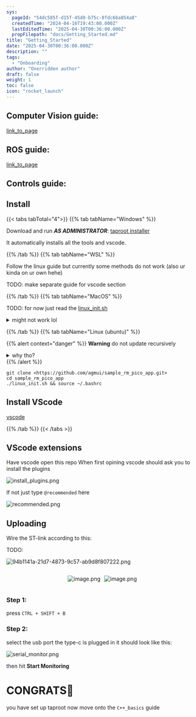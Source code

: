 ```yaml
---
sys:
  pageId: "54dc585f-d15f-45d0-b75c-8fdc66a854a8"
  createdTime: "2024-04-16T19:43:00.000Z"
  lastEditedTime: "2025-04-30T00:36:00.000Z"
  propFilepath: "docs/Getting_Started.md"
title: "Getting_Started"
date: "2025-04-30T00:36:00.000Z"
description: ""
tags:
  - "Onboarding"
author: "Overridden author"
draft: false
weight: 1
toc: false
icon: "rocket_launch"
---
```


## Computer Vision guide:

[link_to_page](86d45bc0-388b-4d26-8848-44f255f73d0e)

## ROS guide:

[link_to_page](3c76c1de-ec8f-46d6-8b0a-294005edc2d5)

## Controls guide:

## Install

{{< tabs tabTotal="4">}}
{{% tab tabName="Windows" %}}

Download and run _**AS ADMINISTRATOR**_: [taproot installer](https://github.com/Thornbots/TeachingFreshies/releases/tag/1.0)

It automatically installs all the tools and vscode.

{{% /tab %}}
{{% tab tabName="WSL" %}}

Follow the linux guide but currently some methods do not work (also ur kinda on ur own hehe)

TODO: make separate guide for vscode section

{{% /tab %}}
{{% tab tabName="MacOS" %}}

TODO: for now just read the [linux_init.sh](https://github.com/agmui/sample_rm_pico_app/blob/main/linux_init.sh)

<details>
<summary>might not work lol</summary>

`brew install libusb pkg-config`

Next install: [vscode](https://code.visualstudio.com/Download)

</details>

{{% /tab %}}
{{% tab tabName="Linux (ubuntu)" %}}

{{% alert context="danger" %}}
**Warning** do not update recursively
<details>
<summary>why tho?</summary>
There are some submodules that may go on for a while (like tinyusb) and I highly
recommend you don't need to get them.
If you want to see what submodules I update just look in `linux_init.sh`
</details>
{{% /alert %}}

```shell
git clone <https://github.com/agmui/sample_rm_pico_app.git>
cd sample_rm_pico_app
./linux_init.sh && source ~/.bashrc
```

## Install VScode

[vscode](https://code.visualstudio.com/Download)

{{% /tab %}}
{{< /tabs >}}

## VScode extensions

Have vscode open this repo
When first opining vscode should ask you to install the plugins

![install_plugins.png](https://prod-files-secure.s3.us-west-2.amazonaws.com/d518164a-d88e-44d1-a4ee-3adb3bd8bce0/89bd30f0-1825-4e77-867b-0a41ce370880/install_plugins.png?X-Amz-Algorithm=AWS4-HMAC-SHA256&X-Amz-Content-Sha256=UNSIGNED-PAYLOAD&X-Amz-Credential=ASIAZI2LB466VNMXTYFN%2F20250624%2Fus-west-2%2Fs3%2Faws4_request&X-Amz-Date=20250624T110812Z&X-Amz-Expires=3600&X-Amz-Security-Token=IQoJb3JpZ2luX2VjEDMaCXVzLXdlc3QtMiJGMEQCIBVuqsolyJI%2BJUTH4bS0c4hdWwOcVe%2BJoiyQHqrqA%2Ff9AiAoo7VY2yklGwTB3h8gHvmWL%2BVyBp0xDAYcWhQwoTnyMCr%2FAwgsEAAaDDYzNzQyMzE4MzgwNSIMDO2xzE7DP%2FdNQHeIKtwDB9sC3T1IEeKGWAqI%2Fm%2BOBi%2BQjubbFR3EyEiqCsMR5190MwrcOW4JXBqwFr9Et9OZwTn45MJvPj0Do0DMnqVe7ha9Gtm2NO%2BPl8ijA5ONyWbwKaTdWAptHSh67kwJ7YhRLRyGQcOWALxY91jfSjLD%2B4LRcEBxCNEenVqRb5%2BD3grp%2Blv0qXvsAO6ud68%2FDMnneCtYFhfYunNUMeB49sr5Fgnjy4%2FpYN%2BsuVIPJr01IEuZ5qq4feOHRLDUHX%2FxH%2BGs9uHX1Id1WFH8MKMpOEyDABb4AavGWeU%2FAA73at2C8a2jOwXMoRGy6T0KUwVs2k4ht0ykN38oul1CNt1ZoC6jjjxCDQ45qDJgzeWJx2mx2QGqoTyNmHKp8H%2F6yRhqbGCmds0NCQDBl%2F2mAMcbG3en5g8LxJaDzotj4FbhYtrYOLQG48MjNwCUSfITZeFz5BSFfDZva2S66JztsMaOY%2Fwn4meRYkO01OHW8D8GJNbuurTlErONw%2FrjYqi3QdDkR7W%2BzWTWdLgPxi2uO%2F89oa6idQ124GlFKR2q6wZiXoc%2FGhMQgCaNtSWnto2IxgRnckXHLfwgYUIBtZZZ6mDnF0%2FxnFvmhYFCxPtm8%2FfUuBjJf5fA5INi0VQn5yrba6QwovnpwgY6pgGXKhQF2O%2BHznUE%2F7vFE60QX9YRovAyHQD8v2TEBBfbktiJMt4o%2Fj2lkheVNvuk%2FwPK05TrtolwW%2BGL8FXLzkcWW1CWV6pOIUmNtbu8Cde2LQ6UILftnROgpIYbl5QO1Key9VXbR8nX2q61e2TfL6Duiipg0HrnmBMEFB3hIRzx3%2BuLyXMGDhpzEA3jztrMUBhP3SSTLnFjHOJ4BWxfUE9VoYARx1rG&X-Amz-Signature=cbda8330a2b3a8da4cac73db6176d85c9548d9728308677efa33afb186af1876&X-Amz-SignedHeaders=host&x-amz-checksum-mode=ENABLED&x-id=GetObject)

If not just type `@recommended` here  

![recommended.png](https://prod-files-secure.s3.us-west-2.amazonaws.com/d518164a-d88e-44d1-a4ee-3adb3bd8bce0/61e661e9-5d85-4dfc-be0d-8d2097a5e793/recommended.png?X-Amz-Algorithm=AWS4-HMAC-SHA256&X-Amz-Content-Sha256=UNSIGNED-PAYLOAD&X-Amz-Credential=ASIAZI2LB466VNMXTYFN%2F20250624%2Fus-west-2%2Fs3%2Faws4_request&X-Amz-Date=20250624T110812Z&X-Amz-Expires=3600&X-Amz-Security-Token=IQoJb3JpZ2luX2VjEDMaCXVzLXdlc3QtMiJGMEQCIBVuqsolyJI%2BJUTH4bS0c4hdWwOcVe%2BJoiyQHqrqA%2Ff9AiAoo7VY2yklGwTB3h8gHvmWL%2BVyBp0xDAYcWhQwoTnyMCr%2FAwgsEAAaDDYzNzQyMzE4MzgwNSIMDO2xzE7DP%2FdNQHeIKtwDB9sC3T1IEeKGWAqI%2Fm%2BOBi%2BQjubbFR3EyEiqCsMR5190MwrcOW4JXBqwFr9Et9OZwTn45MJvPj0Do0DMnqVe7ha9Gtm2NO%2BPl8ijA5ONyWbwKaTdWAptHSh67kwJ7YhRLRyGQcOWALxY91jfSjLD%2B4LRcEBxCNEenVqRb5%2BD3grp%2Blv0qXvsAO6ud68%2FDMnneCtYFhfYunNUMeB49sr5Fgnjy4%2FpYN%2BsuVIPJr01IEuZ5qq4feOHRLDUHX%2FxH%2BGs9uHX1Id1WFH8MKMpOEyDABb4AavGWeU%2FAA73at2C8a2jOwXMoRGy6T0KUwVs2k4ht0ykN38oul1CNt1ZoC6jjjxCDQ45qDJgzeWJx2mx2QGqoTyNmHKp8H%2F6yRhqbGCmds0NCQDBl%2F2mAMcbG3en5g8LxJaDzotj4FbhYtrYOLQG48MjNwCUSfITZeFz5BSFfDZva2S66JztsMaOY%2Fwn4meRYkO01OHW8D8GJNbuurTlErONw%2FrjYqi3QdDkR7W%2BzWTWdLgPxi2uO%2F89oa6idQ124GlFKR2q6wZiXoc%2FGhMQgCaNtSWnto2IxgRnckXHLfwgYUIBtZZZ6mDnF0%2FxnFvmhYFCxPtm8%2FfUuBjJf5fA5INi0VQn5yrba6QwovnpwgY6pgGXKhQF2O%2BHznUE%2F7vFE60QX9YRovAyHQD8v2TEBBfbktiJMt4o%2Fj2lkheVNvuk%2FwPK05TrtolwW%2BGL8FXLzkcWW1CWV6pOIUmNtbu8Cde2LQ6UILftnROgpIYbl5QO1Key9VXbR8nX2q61e2TfL6Duiipg0HrnmBMEFB3hIRzx3%2BuLyXMGDhpzEA3jztrMUBhP3SSTLnFjHOJ4BWxfUE9VoYARx1rG&X-Amz-Signature=d8273a60aee6c3c28cfb420a5ebb56077739ba278a97a98b734892a99157e9e6&X-Amz-SignedHeaders=host&x-amz-checksum-mode=ENABLED&x-id=GetObject)

## Uploading

Wire the ST-link according to this:

TODO:

![94b1141a-21d7-4873-9c57-ab9d8f807222.png](https://prod-files-secure.s3.us-west-2.amazonaws.com/d518164a-d88e-44d1-a4ee-3adb3bd8bce0/e5fad17d-ab82-4300-9f4c-505ab4b1202c/94b1141a-21d7-4873-9c57-ab9d8f807222.png?X-Amz-Algorithm=AWS4-HMAC-SHA256&X-Amz-Content-Sha256=UNSIGNED-PAYLOAD&X-Amz-Credential=ASIAZI2LB466VNMXTYFN%2F20250624%2Fus-west-2%2Fs3%2Faws4_request&X-Amz-Date=20250624T110812Z&X-Amz-Expires=3600&X-Amz-Security-Token=IQoJb3JpZ2luX2VjEDMaCXVzLXdlc3QtMiJGMEQCIBVuqsolyJI%2BJUTH4bS0c4hdWwOcVe%2BJoiyQHqrqA%2Ff9AiAoo7VY2yklGwTB3h8gHvmWL%2BVyBp0xDAYcWhQwoTnyMCr%2FAwgsEAAaDDYzNzQyMzE4MzgwNSIMDO2xzE7DP%2FdNQHeIKtwDB9sC3T1IEeKGWAqI%2Fm%2BOBi%2BQjubbFR3EyEiqCsMR5190MwrcOW4JXBqwFr9Et9OZwTn45MJvPj0Do0DMnqVe7ha9Gtm2NO%2BPl8ijA5ONyWbwKaTdWAptHSh67kwJ7YhRLRyGQcOWALxY91jfSjLD%2B4LRcEBxCNEenVqRb5%2BD3grp%2Blv0qXvsAO6ud68%2FDMnneCtYFhfYunNUMeB49sr5Fgnjy4%2FpYN%2BsuVIPJr01IEuZ5qq4feOHRLDUHX%2FxH%2BGs9uHX1Id1WFH8MKMpOEyDABb4AavGWeU%2FAA73at2C8a2jOwXMoRGy6T0KUwVs2k4ht0ykN38oul1CNt1ZoC6jjjxCDQ45qDJgzeWJx2mx2QGqoTyNmHKp8H%2F6yRhqbGCmds0NCQDBl%2F2mAMcbG3en5g8LxJaDzotj4FbhYtrYOLQG48MjNwCUSfITZeFz5BSFfDZva2S66JztsMaOY%2Fwn4meRYkO01OHW8D8GJNbuurTlErONw%2FrjYqi3QdDkR7W%2BzWTWdLgPxi2uO%2F89oa6idQ124GlFKR2q6wZiXoc%2FGhMQgCaNtSWnto2IxgRnckXHLfwgYUIBtZZZ6mDnF0%2FxnFvmhYFCxPtm8%2FfUuBjJf5fA5INi0VQn5yrba6QwovnpwgY6pgGXKhQF2O%2BHznUE%2F7vFE60QX9YRovAyHQD8v2TEBBfbktiJMt4o%2Fj2lkheVNvuk%2FwPK05TrtolwW%2BGL8FXLzkcWW1CWV6pOIUmNtbu8Cde2LQ6UILftnROgpIYbl5QO1Key9VXbR8nX2q61e2TfL6Duiipg0HrnmBMEFB3hIRzx3%2BuLyXMGDhpzEA3jztrMUBhP3SSTLnFjHOJ4BWxfUE9VoYARx1rG&X-Amz-Signature=b72c1f9408b62afb6dcd044e3b9c0aa5982b8ffe484fc1ff9329702bb7bf61e0&X-Amz-SignedHeaders=host&x-amz-checksum-mode=ENABLED&x-id=GetObject)

<div style="display: flex;flex-direction: row; column-gap:10px; max-width: 630px;justify-content: center;">
<div>

![image.png](https://prod-files-secure.s3.us-west-2.amazonaws.com/d518164a-d88e-44d1-a4ee-3adb3bd8bce0/210ecb78-1116-4d7b-b9b7-2292f66fa2c2/image.png?X-Amz-Algorithm=AWS4-HMAC-SHA256&X-Amz-Content-Sha256=UNSIGNED-PAYLOAD&X-Amz-Credential=ASIAZI2LB466VSIH7H65%2F20250624%2Fus-west-2%2Fs3%2Faws4_request&X-Amz-Date=20250624T110815Z&X-Amz-Expires=3600&X-Amz-Security-Token=IQoJb3JpZ2luX2VjEDMaCXVzLXdlc3QtMiJIMEYCIQCpQfricP9jUb8WwVXEZhs7aId8XsRhno4EHyySFc049wIhAJ%2Fg7kUL%2FatALD2tWK6DsdB9mX%2BYvZ9fWthvGkwoTBUMKv8DCCwQABoMNjM3NDIzMTgzODA1Igz156KrhziEIo5eKjEq3APzORfwtuOn6I7JVr5UTHBz0Dn%2BaA50zU%2BrCGcGqbZol1mmIqiTvrmvYJwOV0u4GAj1NXh2cMpBy%2FCzMBfwEfDhbucaNIY1pj2A3lllhkJ92PPnkmpBKLhZjYMhV0wWUpO7h4vr3NFN00IMtgU1%2BzTOJAakomaThLbPbpSAJsoRKk5JGaTC5L8Fy1%2B6P6RhWA08wn3QYJnD8X0TpX7%2By5aXRXl%2Fd%2FW1zB%2BBcFn%2Fn%2BM0UKvpjqVBf3UR5w5megO2bMbz8%2FdQGK5ju%2FcFD%2Biup75Q6TTdqsuAeF%2B3H%2F%2F59lXjlYtVc7xSz7TYI72CRLqH83NpVwGg7SmmXNazHkewf8CwXtMvoDjYTVbPU4WFE2OCn3IdBehVR2xNBvE%2BV2sY07VZUgN31nvnG5BTdCWHsg5%2BFpTBWziHK6ixrPk5bVxEnklHCMqMZeszF80uDmSyCkJO%2B%2F%2FpxSLE87H1LRkk78rmPA4B6s75vSQdhJJfu1MgOGKfx2RHbVL71FHJ3SNLEkERJbXF5WaXu1Cr7OOwfUSezew95Xk8BLkdxw%2FZaGYUhJULXG74t3wqgI7RIQ75l3HyV1dqN%2FaXOUGD7cLijjlR4vPPhGM04bEuv6coPkvktvmrF28GSp5AcLN9TjDX%2BOnCBjqkAVGO3mgGjNkAEMqQSxqQsgkX6sE7I9ZvVJRX4MJEC298X0fEo%2BHB519X4hJnNydH%2FMe%2FYmRBrQCtvKrKbzIZI02TRObwH6wgQZwpJNBEYPHkbh1ZSb63r3HZHq4Kr%2B8qsh8wOcyLyuTbpOMlqSds557IsaOhQnUJjRRi3xd2ygZ85clLH7UOgnKx4c7NksIplZPeWPnChcMcSA28Qt0xeY5A%2FmNa&X-Amz-Signature=1f051c73ae021f25cb6eb79ead7cf31d0e4c6fc01920a8554121b3be7d4c3891&X-Amz-SignedHeaders=host&x-amz-checksum-mode=ENABLED&x-id=GetObject)

</div>
<div>

![image.png](https://prod-files-secure.s3.us-west-2.amazonaws.com/d518164a-d88e-44d1-a4ee-3adb3bd8bce0/33a0fd0f-8ca6-4a86-8e09-26e95ded1fff/image.png?X-Amz-Algorithm=AWS4-HMAC-SHA256&X-Amz-Content-Sha256=UNSIGNED-PAYLOAD&X-Amz-Credential=ASIAZI2LB4667DCNCJNV%2F20250624%2Fus-west-2%2Fs3%2Faws4_request&X-Amz-Date=20250624T110816Z&X-Amz-Expires=3600&X-Amz-Security-Token=IQoJb3JpZ2luX2VjEDMaCXVzLXdlc3QtMiJIMEYCIQDxXtkOGF6aw6LkILF9ipI8M%2B5vFHOggugJX9pW8pNaegIhAOLIGhjQyXkjcYrQmvZpgaF1uSgms%2BEpnlwlEeiqLJN%2FKv8DCCsQABoMNjM3NDIzMTgzODA1IgwnJNe7kBjhJ8%2FthXcq3APVApca9ZXJelsvy%2FgbEOH2ayfosLAJCAVhLR5Ishbg%2Bqy%2F64ldAkpeB9nxg8x41JiP%2BslGqBjB3m3Bjpp52iRHVGX8m2ERX8HEz0VwvTXKVblK9Yqt3lM%2FGjb6Ob8SEiqqOns5vJZA2DQ2RfWumOOG8S1tHdUq2CXp%2FPV117sMjvjkPZgG3GYKdjXX7uw0cJDuh46LIoEeTCs3DgonFfhwKqoB8QZRbiHBG6LQBzN2htU54YPvnnDGcSWWS%2B4X4l1YL2HSVkF6%2B8jy7Wo5Z5n4RT3GySDH0NNbgeCTAfTV4L%2Fm%2BJ%2FR9Dj6zeY9Lx1XZqNP1TjKGkaKkbcmj3S5hLEK0njy1V%2Ffud53rQE0rBhoLXsX9a6QsB%2B11aDA43se1otk1AoY3WRY7PlMuHGWLB1jENugfhJVvnbMF17BpHE8zTylXtxtCQks%2F1ir9KCPIG3YPFinzsYqKjlnRJAfcp3ntwj%2FAtvmnWO9h%2FujbuyYKFkq7bzhyGsh7tvcHwWKOo0pcatviGCAQINYbBQX6fhywWxosPy%2FAjoqsU6C4wBjCEnzGJd2rvi1IXjXy2dNX%2ByAcGOGSp4%2B%2FFaqR6P6rDyyNV1tqLouKGlwsiVcZEBoBnssfmqOu89CXgz2AzCm%2BenCBjqkAcnYcpdXMop1nV2QG5guRAqlJ3LHM7GQZR%2B092YL6xvwX2vAXnHIz7QdTPvO8lrfRMOWBMnvRjRQN50jZe580ar9xX5BGYHSOuICI43sOWNuQO97PX1byOzHzVDaI7JZe3XeBGU%2Fom%2FXe3%2BNXqu5RWS3nFcBWufPzmQmv6Wbgx7hbDbZeE0wYxxVZY6oXJqeNKN62pM2PP1C47ewGKYES9z1b0d2&X-Amz-Signature=b660d0d7a24d29ff4a5cf8a33b6b8f0b64b63f4a9ee877cacd7f7f4771d630dc&X-Amz-SignedHeaders=host&x-amz-checksum-mode=ENABLED&x-id=GetObject)

</div>
</div>

### Step 1:

press `CTRL + SHIFT + B`

### Step 2:

select the usb port the type-c is plugged in it should look like this:

![serial_monitor.png](https://prod-files-secure.s3.us-west-2.amazonaws.com/d518164a-d88e-44d1-a4ee-3adb3bd8bce0/f03f4774-05d4-4393-b6a0-d5efb6d315ab/serial_monitor.png?X-Amz-Algorithm=AWS4-HMAC-SHA256&X-Amz-Content-Sha256=UNSIGNED-PAYLOAD&X-Amz-Credential=ASIAZI2LB466VNMXTYFN%2F20250624%2Fus-west-2%2Fs3%2Faws4_request&X-Amz-Date=20250624T110812Z&X-Amz-Expires=3600&X-Amz-Security-Token=IQoJb3JpZ2luX2VjEDMaCXVzLXdlc3QtMiJGMEQCIBVuqsolyJI%2BJUTH4bS0c4hdWwOcVe%2BJoiyQHqrqA%2Ff9AiAoo7VY2yklGwTB3h8gHvmWL%2BVyBp0xDAYcWhQwoTnyMCr%2FAwgsEAAaDDYzNzQyMzE4MzgwNSIMDO2xzE7DP%2FdNQHeIKtwDB9sC3T1IEeKGWAqI%2Fm%2BOBi%2BQjubbFR3EyEiqCsMR5190MwrcOW4JXBqwFr9Et9OZwTn45MJvPj0Do0DMnqVe7ha9Gtm2NO%2BPl8ijA5ONyWbwKaTdWAptHSh67kwJ7YhRLRyGQcOWALxY91jfSjLD%2B4LRcEBxCNEenVqRb5%2BD3grp%2Blv0qXvsAO6ud68%2FDMnneCtYFhfYunNUMeB49sr5Fgnjy4%2FpYN%2BsuVIPJr01IEuZ5qq4feOHRLDUHX%2FxH%2BGs9uHX1Id1WFH8MKMpOEyDABb4AavGWeU%2FAA73at2C8a2jOwXMoRGy6T0KUwVs2k4ht0ykN38oul1CNt1ZoC6jjjxCDQ45qDJgzeWJx2mx2QGqoTyNmHKp8H%2F6yRhqbGCmds0NCQDBl%2F2mAMcbG3en5g8LxJaDzotj4FbhYtrYOLQG48MjNwCUSfITZeFz5BSFfDZva2S66JztsMaOY%2Fwn4meRYkO01OHW8D8GJNbuurTlErONw%2FrjYqi3QdDkR7W%2BzWTWdLgPxi2uO%2F89oa6idQ124GlFKR2q6wZiXoc%2FGhMQgCaNtSWnto2IxgRnckXHLfwgYUIBtZZZ6mDnF0%2FxnFvmhYFCxPtm8%2FfUuBjJf5fA5INi0VQn5yrba6QwovnpwgY6pgGXKhQF2O%2BHznUE%2F7vFE60QX9YRovAyHQD8v2TEBBfbktiJMt4o%2Fj2lkheVNvuk%2FwPK05TrtolwW%2BGL8FXLzkcWW1CWV6pOIUmNtbu8Cde2LQ6UILftnROgpIYbl5QO1Key9VXbR8nX2q61e2TfL6Duiipg0HrnmBMEFB3hIRzx3%2BuLyXMGDhpzEA3jztrMUBhP3SSTLnFjHOJ4BWxfUE9VoYARx1rG&X-Amz-Signature=943e5b6fd054304026214816e8ec8cb56ec04362995de9bb28b32c76e82109fb&X-Amz-SignedHeaders=host&x-amz-checksum-mode=ENABLED&x-id=GetObject)

then hit **Start Monitoring**

# CONGRATS🎉

you have set up taproot now move onto the `C++_basics` guide
